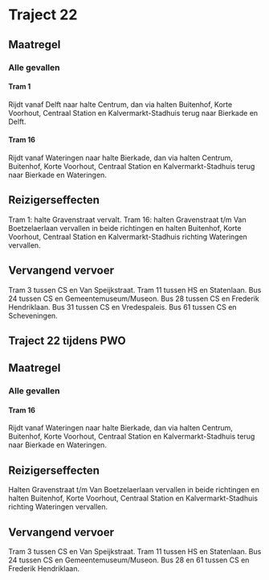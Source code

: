 # Traject 22 
## Maatregel
### Alle gevallen

#### Tram 1
Rijdt vanaf Delft naar halte Centrum, dan via halten Buitenhof, Korte Voorhout, Centraal Station en Kalvermarkt-Stadhuis terug naar Bierkade en Delft.

#### Tram 16
Rijdt vanaf Wateringen naar halte Bierkade, dan via halten Centrum, Buitenhof, Korte Voorhout, Centraal Station en Kalvermarkt-Stadhuis terug naar Bierkade en Wateringen.

## Reizigerseffecten
Tram 1: halte Gravenstraat vervalt.
Tram 16: halten Gravenstraat t/m Van Boetzelaerlaan vervallen in beide  richtingen en halten Buitenhof, Korte Voorhout, Centraal Station en Kalvermarkt-Stadhuis richting Wateringen vervallen. 

## Vervangend vervoer
Tram 3 tussen CS en Van Speijkstraat.
Tram 11 tussen HS en Statenlaan.
Bus 24 tussen CS en Gemeentemuseum/Museon.
Bus 28 tussen CS en Frederik Hendriklaan. 
Bus 31 tussen CS en Vredespaleis.
Bus 61 tussen CS en Scheveningen.

## Traject 22 tijdens PWO
## Maatregel
### Alle gevallen

#### Tram 16
Rijdt vanaf Wateringen naar halte Bierkade, dan via halten Centrum, Buitenhof, Korte Voorhout, Centraal Station en Kalvermarkt-Stadhuis terug naar Bierkade en Wateringen.

## Reizigerseffecten
Halten Gravenstraat t/m Van Boetzelaerlaan vervallen in beide  richtingen en halten Buitenhof, Korte Voorhout, Centraal Station en Kalvermarkt-Stadhuis richting Wateringen vervallen. 

## Vervangend vervoer
Tram 3 tussen CS en Van Speijkstraat.
Tram 11 tussen HS en Statenlaan.
Bus 24 tussen CS en Gemeentemuseum/Museon.
Bus 28 en 61 tussen CS en Frederik Hendriklaan. 
